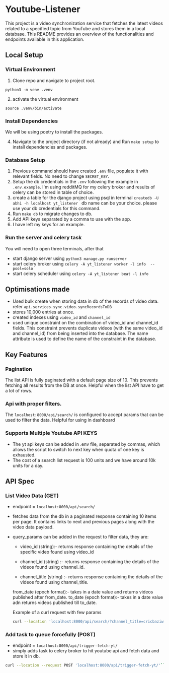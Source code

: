 # Youtube-Listener

This project is a video synchronization service that fetches the latest videos related to a specified topic from YouTube and stores them in a local database. This README provides an overview of the functionalities and endpoints available in this application.

## Local Setup

### Virtual Environment
1. Clone repo and navigate to project root.

```
python3 -m venv .venv
```
2. activate the virtual environment
```
source .venv/bin/activate
```
### Install Dependencies
We will be using poetry to install the packages.

4. Navigate to the project directory (if not already) and Run `make setup` to install dependencies and packages.

### Database Setup
1. Previous command should have created `.env` file, populate it with relevant fields. No need to change `SECRET_KEY`.
2. Setup the db credentials in the `.env` following the example in `.env.example`. I'm using redditMQ for my celery broker and results of celery can be stored in table of choice.
3. create a table for the django project using psql in terminal
```createdb -U abhi -h localhost yt_listener ``` db name can be your choice. please use your db credentials for this command.
4. Run `make db` to migrate changes to db.
5. Add API keys separated by a comma to use with the app.
6. I have left my keys for an example.

### Run the server and celery task

You will need to open three terminals, after that
- start django server using `python3 manage.py runserver`
- start celery broker using `celery -A yt_listener worker -l info  --pool=solo`
- start celery scheduler using `celery -A yt_listener beat -l info`

## Optimisations made

- Used bulk create when storing data in db of the records of video data. refer `api.services.sync.video.syncRecordsToDB`
- stores 10,000 entries at once.
- created indexes using `video_id` and `channel_id`
- used unique constraint on the combination of video_id and channel_id fields. This constraint prevents duplicate videos (with the same video_id and channel_id) from being inserted into the database. The name attribute is used to define the name of the constraint in the database.

## Key Features

### Pagination
The list API is fully paginated with a default page size of 10. This prevents fetching all results from the DB at once. Helpful when the list API have to get a lot of rows.
### Api with proper filters.
The `localhost:8000/api/search/` is configured to accept params that can be used to filter the data. Helpful for using in dashboard

### Supports Multiple Youtube API KEYS
- The yt api keys can be added in .env file, separated by commas, which allows the script to switch to next key when quota of one key is exhausted.
- The cost of a search list request is 100 units and we have around 10k units for a day.

## API Spec

### List Video Data (GET)
- endpoint = `localhost:8000/api/search/`
- fetches data from the db in a paginated response containing 10 items per page. It contains links to next and previous pages along with the video data payload.

- query_params can be added in the request to filter data, they are:
    - video_id (string):- returns response containing the details of the specific video found using video_id

    - channel_id (string) :- returns response containing the details of the videos found using channel_id.
    - channel_title (string) :- returns response containing the details of the videos found using channel_title.

    from_date (epoch format):- takes in a date value and returns videos published after from_date.
    to_date (epoch format):- takes in a date value adn returns videos published till to_date.

    Example of a curl request with few params
    ```bash
    curl --location 'localhost:8000/api/search/?channel_title=cricbaziwithalpesh&from_date=1711042727&video_id=DgAm0CS66xc'```

### Add task to queue forcefully (POST)
- endpoint = `localhost:8000/api/trigger-fetch-yt/`
- simply adds task to celery broker to hit youtube api and fetch data and store it in db.
```bash
curl --location --request POST 'localhost:8000/api/trigger-fetch-yt/'```
